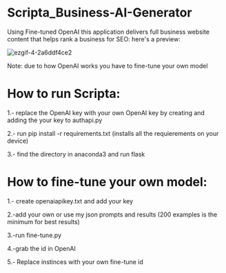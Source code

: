 # Scripta_Business-AI-Generator
Using Fine-tuned OpenAI this application delivers full business website content that helps rank a business for SEO: here's a preview:

![ezgif-4-2a6ddf4ce2](https://user-images.githubusercontent.com/87113091/187764774-189eb0b7-acaa-4b3f-8e98-23cf89370b05.gif)

Note: due to how OpenAI works you have to fine-tune your own model

# How to run Scripta: 

1.- replace the OpenAI key with your own OpenAI key by creating and adding the your key to authapi.py

2.- run pip install -r requirements.txt (installs all the requierements on your device)

3.- find the directory in anaconda3 and run flask


# How to fine-tune your own model:

1.- create openaiapikey.txt and add your key

2.-add your own or use my json prompts and results (200 examples is the minimum for best results)

3.-run fine-tune.py

4.-grab the id in OpenAI

5.- Replace instinces with your own fine-tune id
